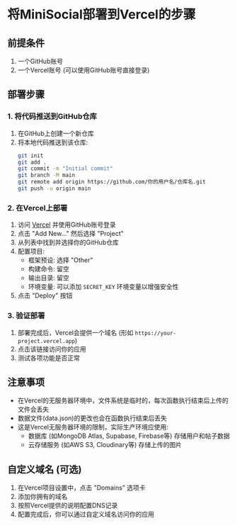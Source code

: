 # 将MiniSocial部署到Vercel的步骤

## 前提条件

1. 一个GitHub账号
2. 一个Vercel账号 (可以使用GitHub账号直接登录)

## 部署步骤

### 1. 将代码推送到GitHub仓库

1. 在GitHub上创建一个新仓库
2. 将本地代码推送到该仓库:
   ```bash
   git init
   git add .
   git commit -m "Initial commit"
   git branch -M main
   git remote add origin https://github.com/你的用户名/仓库名.git
   git push -u origin main
   ```

### 2. 在Vercel上部署

1. 访问 [Vercel](https://vercel.com) 并使用GitHub账号登录
2. 点击 "Add New..." 然后选择 "Project"
3. 从列表中找到并选择你的GitHub仓库
4. 配置项目:
   - 框架预设: 选择 "Other"
   - 构建命令: 留空
   - 输出目录: 留空
   - 环境变量: 可以添加 `SECRET_KEY` 环境变量以增强安全性
5. 点击 "Deploy" 按钮

### 3. 验证部署

1. 部署完成后，Vercel会提供一个域名 (形如 `https://your-project.vercel.app`)
2. 点击该链接访问你的应用
3. 测试各项功能是否正常

## 注意事项

- 在Vercel的无服务器环境中，文件系统是临时的，每次函数执行结束后上传的文件会丢失
- 数据文件(data.json)的更改也会在函数执行结束后丢失
- 这是Vercel无服务器环境的限制，实际生产环境应使用:
  - 数据库 (如MongoDB Atlas, Supabase, Firebase等) 存储用户和帖子数据
  - 云存储服务 (如AWS S3, Cloudinary等) 存储上传的图片

## 自定义域名 (可选)

1. 在Vercel项目设置中，点击 "Domains" 选项卡
2. 添加你拥有的域名
3. 按照Vercel提供的说明配置DNS记录
4. 配置完成后，你可以通过自定义域名访问你的应用 